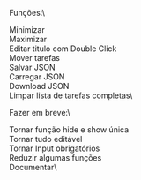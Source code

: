 Funções:\

Minimizar\
Maximizar\
Editar titulo com Double Click\
Mover tarefas\
Salvar JSON\
Carregar JSON\
Download JSON\
Limpar lista de tarefas completas\

Fazer em breve:\

Tornar função hide e show única\
Tornar tudo editável\
Tornar Input obrigatórios\
Reduzir algumas funções\
Documentar\

